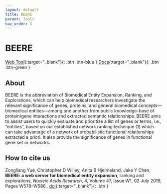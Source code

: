 ```yaml
---
layout: default
title: BEERE
parent: Tools
nav_order: 4
---
```

# BEERE

[Web Tool](http://discovery.informatics.uab.edu/BEERE/){:target="_blank"}{: .btn .btn-blue }
[Docs](http://discovery.informatics.uab.edu/BEERE/index.php/pages/help){:target="_blank"}{: .btn .btn-green }

## About

BEERE is the abbreviation of Biomedical Entity Expansion, Ranking, and Explorations, which can help biomedical researchers investigate the relevant significance of genes, proteins, and general biomedical concepts—biomedical entities—among one another from public knowledge-base of protein/gene interactions and extracted semantic relationships. BEERE aims to assist users to quickly evaluate and prioritize a list of genes or terms, i.e., “entities”, based on our established network ranking technique (1) which can take advantage of a network of probabilistic functional relationships extracted a priori. It also provide the significance of genes in functional gene set or networks.

## How to cite us

Zongliang Yue, Christopher D Willey, Anita B Hjelmeland, Jake Y Chen, **BEERE: a web server for biomedical entity expansion**, ranking and explorations, _Nucleic Acids Research_, 4, Volume 47, Issue W1, 02 July 2019, Pages W578–W586,.  <span class="fs-3">[doi](https://doi.org/10.1093/nar/gkz428){:target="_blank"}{: .btn }</span>
